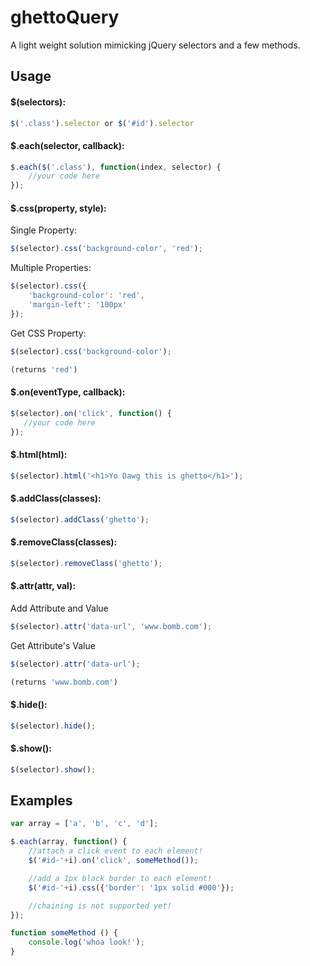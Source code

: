 # ghettoQuery

A light weight solution mimicking jQuery selectors and a few methods.

## Usage

#### $(selectors):
```js
$('.class').selector or $('#id').selector
```

#### $.each(selector, callback):
```js
$.each($('.class'), function(index, selector) {
    //your code here
});
```

#### $.css(property, style):

Single Property:
```js
$(selector).css('background-color', 'red');
```

Multiple Properties:
```js
$(selector).css({
    'background-color': 'red',
    'margin-left': '100px'
});
```

Get CSS Property:
```js
$(selector).css('background-color');

(returns 'red')
```

#### $.on(eventType, callback):
```js
$(selector).on('click', function() {
   //your code here
});
```

#### $.html(html):
```js
$(selector).html('<h1>Yo Dawg this is ghetto</h1>');
```

#### $.addClass(classes):
```js
$(selector).addClass('ghetto');
```

#### $.removeClass(classes):
```js
$(selector).removeClass('ghetto');
```

#### $.attr(attr, val):

Add Attribute and Value
```js
$(selector).attr('data-url', 'www.bomb.com');
```

Get Attribute's Value
```js
$(selector).attr('data-url');

(returns 'www.bomb.com')
```

#### $.hide():
```js
$(selector).hide();
```

#### $.show():
```js
$(selector).show();
```


## Examples
```js
var array = ['a', 'b', 'c', 'd'];

$.each(array, function() {
    //attach a click event to each element!
    $('#id-'+i).on('click', someMethod());

    //add a 1px black border to each element!
    $('#id-'+i).css({'border': '1px solid #000'});

    //chaining is not supported yet!
});

function someMethod () {
    console.log('whoa look!');
}
```
